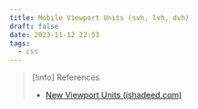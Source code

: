 ```yaml
---
title: Mobile Viewport Units (svh, lvh, dvh)
draft: false
date: 2023-11-12 22:53
tags:
  - css
---
```





> [!info] References
> - [New Viewport Units (ishadeed.com)](https://ishadeed.com/article/new-viewport-units/)
